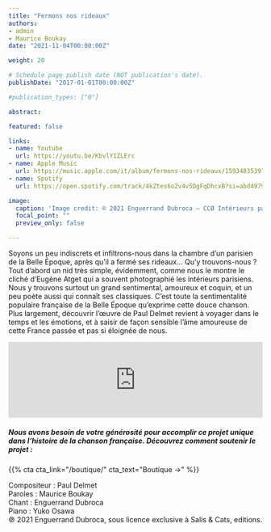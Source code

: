 ```yaml
---
title: "Fermons nos rideaux"
authors:
- admin
- Maurice Boukay
date: "2021-11-04T00:00:00Z"

weight: 20

# Schedule page publish date (NOT publication's date).
publishDate: "2017-01-01T00:00:00Z"

#publication_types: ["0"]

abstract: 

featured: false

links:
- name: Youtube
  url: https://youtu.be/KbvlYIZLErc
- name: Apple Music
  url: https://music.apple.com/it/album/fermons-nos-rideaux/1593403539?i=1593403545&l=en
- name: Spotify
  url: https://open.spotify.com/track/4kZtes6oZv4v5DgFqDhcxB?si=abd4979c06d749cc

image:
  caption: 'Image credit: © 2021 Enguerrand Dubroca – CCØ Intérieurs parisiens – Intérieur ouvrier rue de Romainville 19e, par Eugène Atget – Paris Collections / Musée Carnavalet'
  focal_point: ""
  preview_only: false

---
```


Soyons un peu indiscrets et infiltrons-nous dans la chambre d’un parisien de la Belle Époque, après qu’il a fermé ses rideaux… Qu’y trouvons-nous ? Tout d’abord un nid très simple, évidemment, comme nous le montre le cliché d’Eugène Atget qui a souvent photographié les intérieurs parisiens. Nous y trouvons surtout un grand sentimental, amoureux et coquin, et un peu poète aussi qui connaît ses classiques. C’est toute la sentimentalité populaire française de la Belle Époque qu’exprime cette douce chanson. Plus largement, découvrir l’œuvre de Paul Delmet revient à voyager dans le temps et les émotions, et à saisir de façon sensible l’âme amoureuse de cette France passée et pas si éloignée de nous.
<iframe allow="autoplay *; encrypted-media *;" frameborder="0" height="150" style="width:100%;max-width:720px;overflow:hidden;background:transparent;" sandbox="allow-forms allow-popups allow-same-origin allow-scripts allow-storage-access-by-user-activation allow-top-navigation-by-user-activation" src="https://embed.music.apple.com/it/album/fermons-nos-rideaux/1593403539?i=1593403545&l=en"></iframe>


##### Nous avons besoin de votre générosité pour accomplir ce projet unique dans l’histoire de la chanson française. Découvrez comment soutenir le projet :
{{% cta cta_link="/boutique/" cta_text="Boutique →" %}}

<p>Compositeur : Paul Delmet <br>
Paroles : Maurice Boukay<br>
Chant : Enguerrand Dubroca<br>
Piano : Yuko Osawa<br>
℗ 2021 Enguerrand Dubroca, sous licence exclusive à Salis & Cats, editions.</p>


